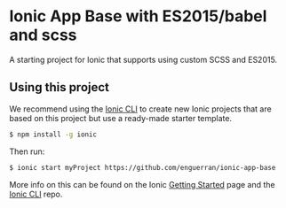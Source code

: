# Ionic App Base with ES2015/babel and scss

A starting project for Ionic that supports using custom SCSS and ES2015.

## Using this project

We recommend using the [Ionic CLI](https://github.com/driftyco/ionic-cli) to create new Ionic projects that are based on this project but use a ready-made starter template.

```bash
$ npm install -g ionic
```

Then run:

```bash
$ ionic start myProject https://github.com/enguerran/ionic-app-base
```

More info on this can be found on the Ionic [Getting Started](http://ionicframework.com/getting-started) page and the [Ionic CLI](https://github.com/driftyco/ionic-cli) repo.
